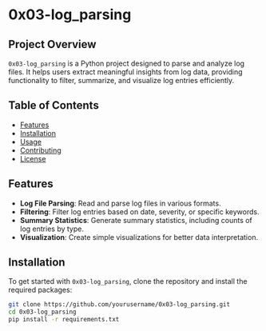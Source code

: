 # 0x03-log_parsing

## Project Overview

`0x03-log_parsing` is a Python project designed to parse and analyze log files. It helps users extract meaningful insights from log data, providing functionality to filter, summarize, and visualize log entries efficiently.

## Table of Contents

- [Features](#features)
- [Installation](#installation)
- [Usage](#usage)
- [Contributing](#contributing)
- [License](#license)

## Features

- **Log File Parsing**: Read and parse log files in various formats.
- **Filtering**: Filter log entries based on date, severity, or specific keywords.
- **Summary Statistics**: Generate summary statistics, including counts of log entries by type.
- **Visualization**: Create simple visualizations for better data interpretation.

## Installation

To get started with `0x03-log_parsing`, clone the repository and install the required packages:

```bash
git clone https://github.com/yourusername/0x03-log_parsing.git
cd 0x03-log_parsing
pip install -r requirements.txt

